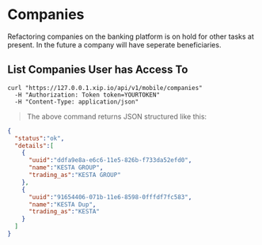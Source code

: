 # Companies

Refactoring companies on the banking platform is on hold for other tasks at present.  In the future a company
will have seperate beneficiaries.

## List Companies User has Access To

```shell
curl "https://127.0.0.1.xip.io/api/v1/mobile/companies"
  -H "Authorization: Token token=YOURTOKEN"
  -H "Content-Type: application/json"
```

> The above command returns JSON structured like this:

```json
{
  "status":"ok",
  "details":[
    {
      "uuid":"ddfa9e8a-e6c6-11e5-826b-f733da52efd0",
      "name":"KESTA GROUP",
      "trading_as":"KESTA GROUP"
    },
    {
      "uuid":"91654406-071b-11e6-8598-0fffdf7fc583",
      "name":"KESTA Dup",
      "trading_as":"KESTA"
    }
  ]
}
```

